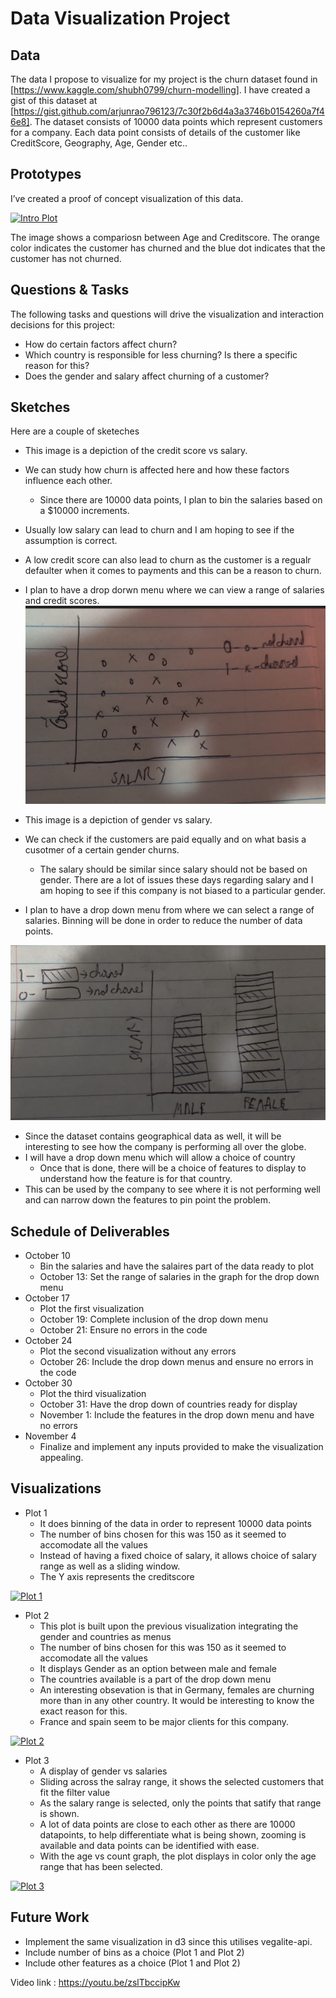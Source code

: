 # Data Visualization Project

## Data

The data I propose to visualize for my project is the churn dataset found in [https://www.kaggle.com/shubh0799/churn-modelling]. I have created a gist of this dataset at
[https://gist.github.com/arjunrao796123/7c30f2b6d4a3a3746b0154260a7f46e8]. The dataset consists of 10000 data points which represent customers for a company. Each data point consists of details of the customer like CreditScore, Geography, Age,  Gender etc.. 


## Prototypes

I’ve created a proof of concept visualization of this data.

 [![Intro Plot](https://user-images.githubusercontent.com/42538714/98187063-15aa7e00-1ede-11eb-8b67-55a177755409.png)](https://vizhub.com/arjunrao796123/d170c8f6f2c1473ca923e1ed8ece8e4a)


The image shows a compariosn between Age and Creditscore. The orange color indicates the customer has churned and the blue dot indicates that the customer has not churned.


## Questions & Tasks

The following tasks and questions will drive the visualization and interaction decisions for this project:

 * How do certain factors affect churn?
 * Which country is responsible for less churning? Is there a specific reason for this?
 * Does the gender and salary affect churning of a customer?

## Sketches
Here are a couple of sketeches
* This image is a depiction of the credit score vs salary.
* We can study how churn is affected here and how these factors influence each other.
  - Since there are 10000 data points, I plan to bin the salaries based on a $10000 increments. 
* Usually low salary can lead to churn and I am hoping to see if the assumption is correct.
* A low credit score can also lead to churn as the customer is a regualr defaulter when it comes to payments and this can be a reason to churn.
* I plan to have a drop dorwn menu where we can view a range of salaries and credit scores.
![Image](Credit_score_salary.jpeg)

* This image is a depiction of gender vs salary. 
* We can check if the customers are paid equally and on what basis a cusotmer of a certain gender churns.
  - The salary should be similar since salary should not be based on gender. There are a lot of issues these days regarding salary and I am hoping to see if this company is not     biased to a particular gender.
* I plan to have a drop down menu from where we can select a range of salaries. Binning will be done in order to reduce the number of data points.

![Image](Gender_Salary.jpeg)

* Since the dataset contains geographical data as well, it will be interesting to see how the company is performing all over the globe.
* I will have a drop down menu which will allow a choice of country
  - Once that is done, there will be a choice of features to display to understand how the feature is for that country.
* This can be used by the company to see where it is not performing well and can narrow down the features to pin point the problem.

## Schedule of Deliverables

* October 10
  - Bin the salaries and have the salaires part of the data ready to plot
  - October 13: Set the range of salaries in the graph for the drop down menu
* October 17
  - Plot the first visualization
  - October 19: Complete inclusion of the drop down menu
  - October 21: Ensure no errors in the code
* October 24
  - Plot the second visualization without any errors
  - October 26: Include the drop down menus and ensure no errors in the code
* October 30
  - Plot the third visualization
  - October 31: Have the drop down of countries ready for display
  - November 1: Include the features in the drop down menu and have no errors 
* November 4
  - Finalize and implement any inputs provided to make the visualization appealing.



## Visualizations

* Plot 1
  - It does binning of the data in order to represent 10000 data points
  - The number of bins chosen for this was 150 as it seemed to accomodate all the values
  - Instead of having a fixed choice of salary, it allows choice of salary range as well as a sliding window.
  - The Y axis represents the creditscore
  
 [![Plot 1](https://user-images.githubusercontent.com/42538714/97949302-30a3b380-1d61-11eb-983e-07403e6d3f2a.png)](https://vizhub.com/arjunrao796123/676da987c9ee4aa9923d495bbedc70c6?edit=files)


* Plot 2 
  - This plot is built upon the previous visualization integrating the gender and countries as menus
  - The number of bins chosen for this was 150 as it seemed to accomodate all the values
  - It displays Gender as an option between male and female
  - The countries available is a part of the drop down menu
  - An interesting obsevation is that in Germany, females are churning more than in any other country. It would be interesting to know the exact reason for this.
  - France and spain seem to be major clients for this company.

 [![Plot 2]( https://user-images.githubusercontent.com/42538714/97950049-97c26780-1d63-11eb-85aa-c6c71c320510.png)](https://vizhub.com/arjunrao796123/fa1cfacc2908471ab0c0e6c1aa55b575)

* Plot 3
  - A display of gender vs salaries
  - Sliding across the salray range, it shows the selected customers that fit the filter value
  - As the salary range is selected, only the points that satify that range is shown. 
  - A lot of data points are close to each other as there are 10000 datapoints, to help differentiate what is being shown, zooming is available and data points can be identified with ease.
  - With the age vs count graph, the plot displays in color only the age range that has been selected.
  
 [![Plot 3]( https://user-images.githubusercontent.com/42538714/98184039-69659900-1ed7-11eb-81ee-490aef2d5edb.png)](https://vizhub.com/arjunrao796123/577b7e4d41b84c19aa8830ca0fd7e4c8)


## Future Work
  * Implement the same visualization in d3 since this utilises vegalite-api.
  * Include number of bins as a choice (Plot 1 and Plot 2)
  * Include other features as a choice (Plot 1 and Plot 2)
  
  
  Video link : https://youtu.be/zslTbccipKw
